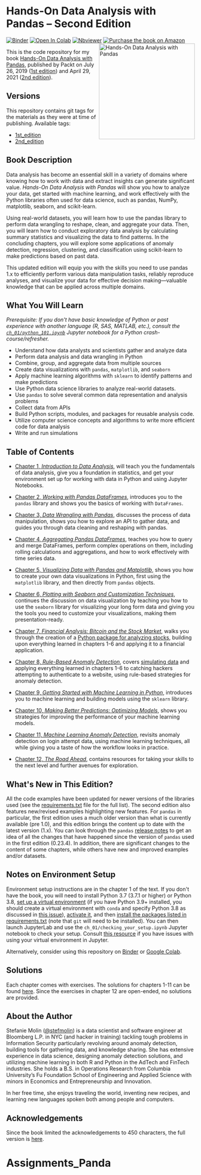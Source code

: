 # Hands-On Data Analysis with Pandas &ndash; Second Edition
[![Binder](https://mybinder.org/badge_logo.svg)](https://mybinder.org/v2/gh/stefmolin/binder-environments/2nd_edition?urlpath=git-pull%3Frepo%3Dhttps%253A%252F%252Fgithub.com%252Fstefmolin%252FHands-On-Data-Analysis-with-Pandas-2nd-edition%26urlpath%3Dlab%252Ftree%252FHands-On-Data-Analysis-with-Pandas-2nd-edition%252F%26branch%3Dmaster) [![Open In Colab](https://colab.research.google.com/assets/colab-badge.svg)](https://colab.research.google.com/github/stefmolin/Hands-On-Data-Analysis-with-Pandas-2nd-edition/blob/master) [![Nbviewer](https://img.shields.io/badge/render-nbviewer-lightgrey?logo=jupyter)](https://nbviewer.jupyter.org/github/stefmolin/Hands-On-Data-Analysis-with-Pandas-2nd-edition/tree/master/) [![Purchase the book on Amazon](https://img.shields.io/badge/Amazon-purchase-orange?logo=amazon&logoColor=orange)](https://www.amazon.com/Hands-Data-Analysis-Pandas-visualization/dp/1800563450)
<a href="https://www.amazon.com/Hands-Data-Analysis-Pandas-visualization/dp/1800563450"><img src="_img/cover.PNG" alt="Hands-On Data Analysis with Pandas" height="256px" align="right"></a>

This is the code repository for my book [Hands-On Data Analysis with Pandas](https://www.amazon.com/Hands-Data-Analysis-Pandas-visualization/dp/1800563450), published by Packt on July 26, 2019 ([1st edition](https://www.amazon.com/Hands-Data-Analysis-Pandas-visualization/dp/1789615321)) and April 29, 2021 ([2nd edition](https://www.amazon.com/Hands-Data-Analysis-Pandas-visualization/dp/1800563450)).

## Versions
This repository contains git tags for the materials as they were at time of publishing. Available tags:

- [1st_edition](../../tree/1st_edition)
- [2nd_edition](../../tree/2nd_edition)

## Book Description
Data analysis has become an essential skill in a variety of domains where knowing how to work with data and extract insights can generate significant value. *Hands-On Data Analysis with Pandas* will show you how to analyze your data, get started with machine learning, and work effectively with the Python libraries often used for data science, such as pandas, NumPy, matplotlib, seaborn, and scikit-learn.

Using real-world datasets, you will learn how to use the pandas library to perform data wrangling to reshape, clean, and aggregate your data. Then, you will learn how to conduct exploratory data analysis by calculating summary statistics and visualizing the data to find patterns. In the concluding chapters, you will explore some applications of anomaly detection, regression, clustering, and classification using scikit-learn to make predictions based on past data.

This updated edition will equip you with the skills you need to use pandas 1.x to efficiently perform various data manipulation tasks, reliably reproduce analyses, and visualize your data for effective decision making—valuable knowledge that can be applied across multiple domains.

## What You Will Learn
*Prerequisite: If you don't have basic knowledge of Python or past experience with another language (R, SAS, MATLAB, etc.), consult the [`ch_01/python_101.ipynb`](./ch_01/python_101.ipynb) Jupyter notebook for a Python crash-course/refresher.*
- Understand how data analysts and scientists gather and analyze data
- Perform data analysis and data wrangling in Python
- Combine, group, and aggregate data from multiple sources
- Create data visualizations with `pandas`, `matplotlib`, and `seaborn`
- Apply machine learning algorithms with `sklearn` to identify patterns and make predictions
- Use Python data science libraries to analyze real-world datasets.
- Use `pandas` to solve several common data representation and analysis problems
- Collect data from APIs
- Build Python scripts, modules, and packages for reusable analysis code.
- Utilize computer science concepts and algorithms to write more efficient code for data analysis
- Write and run simulations

## Table of Contents
- [Chapter 1, *Introduction to Data Analysis*](./ch_01), will teach you the fundamentals of data analysis, give you a foundation in statistics, and get your environment set up for working with data in Python and using Jupyter Notebooks.

- [Chapter 2, *Working with Pandas DataFrames*](./ch_02), introduces you to the `pandas` library and shows you the basics of working with `DataFrames`.

- [Chapter 3, *Data Wrangling with Pandas*](./ch_03), discusses the process of data manipulation, shows you how to explore an API to gather data, and guides you through data cleaning and reshaping with pandas.

- [Chapter 4, *Aggregating Pandas DataFrames*](./ch_04), teaches you how to query and merge DataFrames, perform complex operations on them, including rolling calculations and aggregations, and how to work effectively with time series data.

- [Chapter 5, *Visualizing Data with Pandas and Matplotlib*](./ch_05), shows you how to create your own data visualizations in Python, first using the `matplotlib` library, and then directly from `pandas` objects.

- [Chapter 6, *Plotting with Seaborn and Customization Techniques*](./ch_06), continues the discussion on data visualization by teaching you how to use the `seaborn` library for visualizing your long form data and giving you the tools you need to customize your visualizations, making them presentation-ready.

- [Chapter 7, *Financial Analysis: Bitcoin and the Stock Market*](./ch_07), walks you through the creation of a [Python package for analyzing stocks](https://github.com/stefmolin/stock-analysis), building upon everything learned in chapters 1-6 and applying it to a financial application.

- [Chapter 8, *Rule-Based Anomaly Detection*](./ch_08), covers [simulating data](https://github.com/stefmolin/login-attempt-simulator) and applying everything learned in chapters 1-6 to catching hackers attempting to authenticate to a website, using rule-based strategies for anomaly detection.

- [Chapter 9, *Getting Started with Machine Learning in Python*](./ch_09), introduces you to machine learning and building models using the `sklearn` library.

- [Chapter 10, *Making Better Predictions: Optimizing Models*](./ch_10), shows you strategies for improving the performance of your machine learning models.

- [Chapter 11, *Machine Learning Anomaly Detection*](./ch_11), revisits anomaly detection on login attempt data, using machine learning techniques, all while giving you a taste of how the workflow looks in practice.

- [Chapter 12, *The Road Ahead*](./ch_12), contains resources for taking your skills to the next level and further avenues for exploration.

## What's New in This Edition?
All the code examples have been updated for newer versions of the libraries used (see the [requirements.txt](./requirements.txt) file for the full list). The second edition also features new/revised examples highlighting new features. For `pandas` in particular, the first edition uses a much older version than what is currently available (pre 1.0), and this edition brings the content up to date with the latest version (1.x). You can look through the `pandas` [release notes](https://pandas.pydata.org/docs/whatsnew/index.html) to get an idea of all the changes that have happened since the version of `pandas` used in the first edition (0.23.4). In addition, there are significant changes to the content of some chapters, while others have new and improved examples and/or datasets.

## Notes on Environment Setup
Environment setup instructions are in the chapter 1 of the text. If you don't have the book, you will need to install Python 3.7 (3.7.1 or higher) or Python 3.8, [set up a virtual environment](https://packaging.python.org/guides/installing-using-pip-and-virtual-environments/#creating-a-virtual-environment) (if you have Python 3.9+ installed, you should create a virtual environment with `conda` and specify Python 3.8 as discussed in [this issue](https://github.com/stefmolin/Hands-On-Data-Analysis-with-Pandas-2nd-edition/issues/2)), [activate it](https://packaging.python.org/guides/installing-using-pip-and-virtual-environments/#activating-a-virtual-environment), and then [install the packages listed in requirements.txt](https://packaging.python.org/guides/installing-using-pip-and-virtual-environments/#using-requirements-files) (note that `git` will need to be installed). You can then launch JupyterLab and use the `ch_01/checking_your_setup.ipynb` Jupyter notebook to check your setup. Consult [this resource](https://anbasile.github.io/programming/2017/06/25/jupyter-venv/) if you have issues with using your virtual environment in Jupyter.

Alternatively, consider using this repository on [Binder](https://mybinder.org/v2/gh/stefmolin/Hands-On-Data-Analysis-with-Pandas-2nd-edition/master) or [Google Colab](https://colab.research.google.com/github/stefmolin/Hands-On-Data-Analysis-with-Pandas-2nd-edition/blob/master).

## Solutions
Each chapter comes with exercises. The solutions for chapters 1-11 can be found [here](./solutions). Since the exercises in chapter 12 are open-ended, no solutions are provided.

## About the Author
Stefanie Molin ([@stefmolin](https://github.com/stefmolin)) is a data scientist and software engineer at Bloomberg L.P. in NYC (and hacker in training) tackling tough problems in Information Security particularly revolving around anomaly detection, building tools for gathering data, and knowledge sharing. She has extensive experience in data science, designing anomaly detection solutions, and utilizing machine learning in both R and Python in the AdTech and FinTech industries. She holds a B.S. in Operations Research from Columbia University’s Fu Foundation School of Engineering and Applied Science with minors in Economics and Entrepreneurship and Innovation.

In her free time, she enjoys traveling the world, inventing new recipes, and learning new languages spoken both among people and computers.

## Acknowledgements
Since the book limited the acknowledgements to 450 characters, the full version is [here](./acknowledgements.md).
# Assignments_Panda
